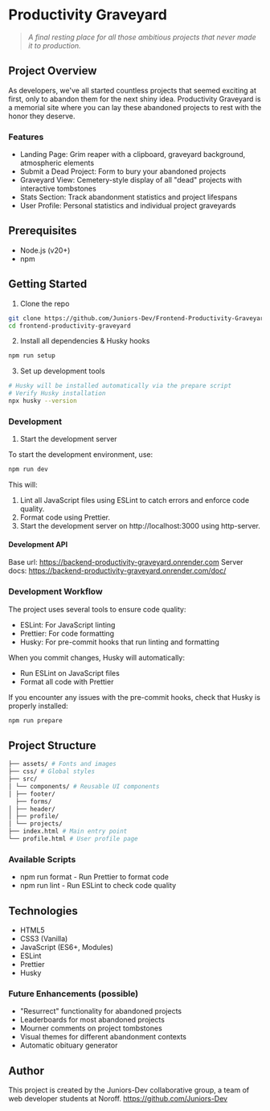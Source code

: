 # Productivity Graveyard

> _A final resting place for all those ambitious projects that never made it to production._

## Project Overview

As developers, we've all started countless projects that seemed exciting at first, only to abandon them for the next shiny idea. Productivity Graveyard is a memorial site where you can lay these abandoned projects to rest with the honor they deserve.

### Features

- Landing Page: Grim reaper with a clipboard, graveyard background, atmospheric elements
- Submit a Dead Project: Form to bury your abandoned projects
- Graveyard View: Cemetery-style display of all "dead" projects with interactive tombstones
- Stats Section: Track abandonment statistics and project lifespans
- User Profile: Personal statistics and individual project graveyards

## Prerequisites

- Node.js (v20+)
- npm

## Getting Started

1. Clone the repo

```bash
git clone https://github.com/Juniors-Dev/Frontend-Productivity-Graveyard.git
cd frontend-productivity-graveyard
```

2. Install all dependencies & Husky hooks

```bash
npm run setup
```

3. Set up development tools

```bash
# Husky will be installed automatically via the prepare script
# Verify Husky installation
npx husky --version
```

### Development

1. Start the development server

To start the development environment, use:

```bash
npm run dev
```

This will:

1. Lint all JavaScript files using ESLint to catch errors and enforce code quality.
2. Format code using Prettier.
3. Start the development server on http://localhost:3000 using http-server.

#### Development API

Base url: https://backend-productivity-graveyard.onrender.com
Server docs: https://backend-productivity-graveyard.onrender.com/doc/

### Development Workflow

The project uses several tools to ensure code quality:

- ESLint: For JavaScript linting
- Prettier: For code formatting
- Husky: For pre-commit hooks that run linting and formatting

When you commit changes, Husky will automatically:

- Run ESLint on JavaScript files
- Format all code with Prettier

If you encounter any issues with the pre-commit hooks, check that Husky is properly installed:

```bash
npm run prepare
```

## Project Structure

```bash
├── assets/ # Fonts and images
├── css/ # Global styles
├── src/
│ └── components/ # Reusable UI components
│ ├── footer/
  ├── forms/
│ ├── header/
│ ├── profile/
│ └── projects/
├── index.html # Main entry point
└── profile.html # User profile page
```

### Available Scripts

- npm run format - Run Prettier to format code
- npm run lint - Run ESLint to check code quality

## Technologies

- HTML5
- CSS3 (Vanilla)
- JavaScript (ES6+, Modules)
- ESLint
- Prettier
- Husky

### Future Enhancements (possible)

- "Resurrect" functionality for abandoned projects
- Leaderboards for most abandoned projects
- Mourner comments on project tombstones
- Visual themes for different abandonment contexts
- Automatic obituary generator

## Author

This project is created by the Juniors-Dev collaborative group, a team of web developer students at Noroff.
https://github.com/Juniors-Dev
